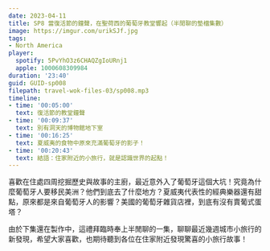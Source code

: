 ```yaml
---
date: 2023-04-11
title: SP8 當復活節的鐘聲，在聖荷西的葡萄牙教堂響起（半閒聊的墊檔集數）
image: https://imgur.com/urikSJf.jpg
tags:
- North America
player:
  spotify: 5PvYhO3z6CHAQZgIoURnj1
  apple: 1000608309984
duration: '23:40'
guid: GUID-sp008
filepath: travel-wok-files-03/sp008.mp3
timeline:
- time: '00:05:00'
  text: 復活節的教堂鐘聲
- time: '00:09:37'
  text: 別有洞天的博物館地下室
- time: '00:16:25'
  text: 夏威夷的食物中原來充滿葡萄牙的影子！
- time: '00:20:43'
  text: 結語：住家附近的小旅行，就是認識世界的起點！
---
```

喜歡在住處四周挖掘歷史與故事的主廚，最近意外入了葡萄牙這個大坑！究竟為什麼葡萄牙人要移民美洲？他們到底去了什麼地方？夏威夷代表性的經典樂器還有甜點，原來都是來自葡萄牙人的影響？美國的葡萄牙雜貨店裡，到底有沒有賣葡式蛋塔？

由於下集還在製作中，這禮拜臨時奉上半閒聊的一集，聊聊最近幾週城市小旅行的新發現，希望大家喜歡，也期待聽到各位在住家附近發現驚喜的小旅行故事！